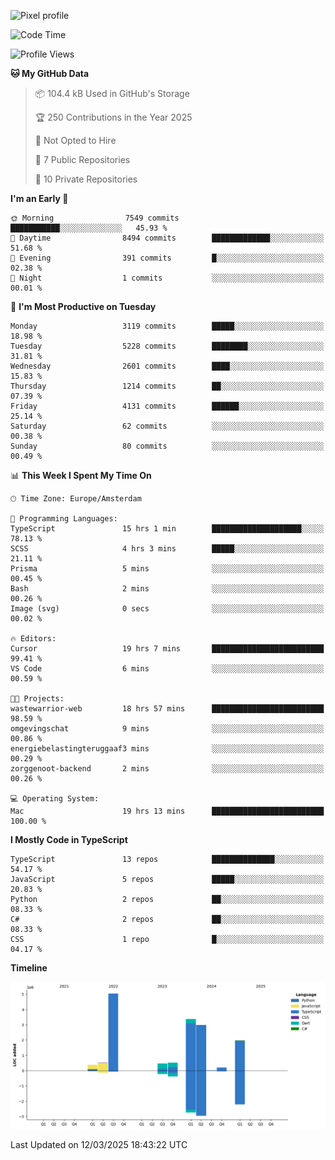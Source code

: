 ![Pixel profile](https://pixel-profile.vercel.app/api/github-stats?username=Atchferox&screen_effect=true&theme=rainbow
)


<!--START_SECTION:waka-->
![Code Time](http://img.shields.io/badge/Code%20Time-587%20hrs%206%20mins-blue)

![Profile Views](http://img.shields.io/badge/Profile%20Views-0-blue)

**🐱 My GitHub Data** 

> 📦 104.4 kB Used in GitHub's Storage 
 > 
> 🏆 250 Contributions in the Year 2025
 > 
> 🚫 Not Opted to Hire
 > 
> 📜 7 Public Repositories 
 > 
> 🔑 10 Private Repositories 
 > 
**I'm an Early 🐤** 

```text
🌞 Morning                7549 commits        ███████████░░░░░░░░░░░░░░   45.93 % 
🌆 Daytime                8494 commits        █████████████░░░░░░░░░░░░   51.68 % 
🌃 Evening                391 commits         █░░░░░░░░░░░░░░░░░░░░░░░░   02.38 % 
🌙 Night                  1 commits           ░░░░░░░░░░░░░░░░░░░░░░░░░   00.01 % 
```
📅 **I'm Most Productive on Tuesday** 

```text
Monday                   3119 commits        █████░░░░░░░░░░░░░░░░░░░░   18.98 % 
Tuesday                  5228 commits        ████████░░░░░░░░░░░░░░░░░   31.81 % 
Wednesday                2601 commits        ████░░░░░░░░░░░░░░░░░░░░░   15.83 % 
Thursday                 1214 commits        ██░░░░░░░░░░░░░░░░░░░░░░░   07.39 % 
Friday                   4131 commits        ██████░░░░░░░░░░░░░░░░░░░   25.14 % 
Saturday                 62 commits          ░░░░░░░░░░░░░░░░░░░░░░░░░   00.38 % 
Sunday                   80 commits          ░░░░░░░░░░░░░░░░░░░░░░░░░   00.49 % 
```


📊 **This Week I Spent My Time On** 

```text
🕑︎ Time Zone: Europe/Amsterdam

💬 Programming Languages: 
TypeScript               15 hrs 1 min        ████████████████████░░░░░   78.13 % 
SCSS                     4 hrs 3 mins        █████░░░░░░░░░░░░░░░░░░░░   21.11 % 
Prisma                   5 mins              ░░░░░░░░░░░░░░░░░░░░░░░░░   00.45 % 
Bash                     2 mins              ░░░░░░░░░░░░░░░░░░░░░░░░░   00.26 % 
Image (svg)              0 secs              ░░░░░░░░░░░░░░░░░░░░░░░░░   00.02 % 

🔥 Editors: 
Cursor                   19 hrs 7 mins       █████████████████████████   99.41 % 
VS Code                  6 mins              ░░░░░░░░░░░░░░░░░░░░░░░░░   00.59 % 

🐱‍💻 Projects: 
wastewarrior-web         18 hrs 57 mins      █████████████████████████   98.59 % 
omgevingschat            9 mins              ░░░░░░░░░░░░░░░░░░░░░░░░░   00.86 % 
energiebelastingteruggaaf3 mins              ░░░░░░░░░░░░░░░░░░░░░░░░░   00.29 % 
zorggenoot-backend       2 mins              ░░░░░░░░░░░░░░░░░░░░░░░░░   00.26 % 

💻 Operating System: 
Mac                      19 hrs 13 mins      █████████████████████████   100.00 % 
```

**I Mostly Code in TypeScript** 

```text
TypeScript               13 repos            ██████████████░░░░░░░░░░░   54.17 % 
JavaScript               5 repos             █████░░░░░░░░░░░░░░░░░░░░   20.83 % 
Python                   2 repos             ██░░░░░░░░░░░░░░░░░░░░░░░   08.33 % 
C#                       2 repos             ██░░░░░░░░░░░░░░░░░░░░░░░   08.33 % 
CSS                      1 repo              █░░░░░░░░░░░░░░░░░░░░░░░░   04.17 % 
```



**Timeline**

![Lines of Code chart](https://raw.githubusercontent.com/Atchferox/Atchferox/main/assets/bar_graph.png)


 Last Updated on 12/03/2025 18:43:22 UTC
<!--END_SECTION:waka-->
